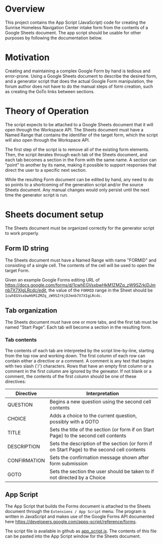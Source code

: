 # Overview

This project contains the App Script (JavaScript) code for creating the Sunrise
Homeless Navigation Center intake form from the contents of a Google Sheets
document. The app script should be usable for other purposes by following the
documentation below.

# Motivation

Creating and maintaining a complex Google Form by hand is tedious and
error-prone. Using a Google Sheets document to describe the desired form, and a
generator script that does the actual Google Form manipulation, the forum author
does not have to do the manual steps of form creation, such as creating the GoTo
links between sections.

# Theory of Operation

The script expects to be attached to a Google Sheets document that it will open
through the Workspace API. The Sheets document must have a Named Range that
contains the identifier of the target form, which the script will also open
through the Workspace API.

The first step of the script is to remove all of the existing form elements.
Then, the script iterates through each tab of the Sheets document, and each tab
becomes a section in the Form with the same name.  A section can "point" to
another by its name, making it possible to support responses that direct the
user to a specific next section.

While the resulting Form document can be edited by hand, any need to do so
points to a shortcoming of the generation script and/or the source Sheets
document. Any manual changes would only persist until the next time the
generator script is run.

# Sheets document setup

The Sheets document must be organized correctly for the generator script to work
properly.

## Form ID string

The Sheets document must have a Named Range with name "FORMID" and consisting of
a single cell. The contents of the cell will be used to open the target Form.

Given an example Google Forms editing URL of
https://docs.google.com/forms/d/1cwhEGVsxbwHkM1ZMZq_zW9SZrkjDJmnb7X7XIgLRcdc/edit,
the value of the `FORMID` range in the Sheet should be
`1cwhEGVsxbwHkM1ZMZq_zW9SZrkjDJmnb7X7XIgLRcdc`.

## Tab organization

The Sheets document must have one or more tabs, and the first tab must be named
"Start Page". Each tab will become a section in the resulting form.

### Tab contents

The contents of each tab are interpreted by the script line-by-line, starting
from the top row and working down. The first column of each row can contain
either a directive or a comment. A comment is any text that begins with two
slash ('/') characters. Rows that have an empty first column or a comment in the
first column are ignored by the geneator. If not blank or a comment, the
contents of the first column should be one of these directives:

| Directive | Interpretation |
| --- | --- |
| QUESTION | Begins a new question using the second cell contents |
| CHOICE | Adds a choice to the current question, possibly with a GOTO |
| TITLE | Sets the title of the section (or form if on Start Page) to the second cell contents |
| DESCRIPTION | Sets the description of the section (or form if on Start Page) to the second cell contents |
| CONFIRMATION | Sets the confirmation message shown after form submission |
| GOTO | Sets the section the user should be taken to if not directed by a Choice |

## App Script

The App Script that builds the Forms document is attached to the Sheets document
through the `Extensions / App Script` menu. The program is written in JavaScript
and makes use of the Google Forms API documented here
https://developers.google.com/apps-script/reference/forms.

The script file is available in github as [app_script.js](app_script.js). The
contents of this file can be pasted into the App Script window for the Sheets
document.
